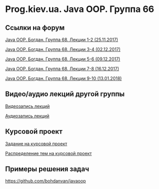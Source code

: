 Prog.kiev.ua. Java OOP. Группа 66
===

## Cсылки на форум

[Java OOP. Богдан. Группа 68. Лекции 1-2 (25.11.2017)](https://prog.kiev.ua/forum/index.php/topic,3295.0.html)

[Java OOP. Богдан. Группа 68. Лекции 3-4 (02.12.2017)](https://prog.kiev.ua/forum/index.php/topic,3310.0.html)

[Java OOP. Богдан. Группа 68. Лекции 5-6 (09.12.2017)](https://prog.kiev.ua/forum/index.php/topic,3329.0.html)

[Java OOP. Богдан. Группа 68. Лекции 7-8 (16.12.2017)](https://prog.kiev.ua/forum/index.php/topic,3341.0.html)

[Java OOP. Богдан. Группа 68. Лекции 9-10 (13.01.2018)](https://prog.kiev.ua/forum/index.php/topic,3378.0.html)

## Видео/аудио лекций другой группы

[Видеозапись лекций](https://mega.nz/#F!fI9ACBqB)

[Аудиозапись лекций](https://mega.nz/#F!iIUhgL5T)

## Курсовой проект

[Задание на курсовой проект](https://docs.google.com/document/d/1BD_RtdtKI4MZylI_UGOGdE8_d2CZTZnfVCWwirvSVbU/edit)

[Распределение тем на курсовой проект](https://docs.google.com/spreadsheets/d/10-hukaVVuGdMxAqPr1D6r8fQugmXrRszCMycrLDrsk4/edit?usp=sharing)

## Примеры решения задач

https://github.com/bohdanvan/javaoop
